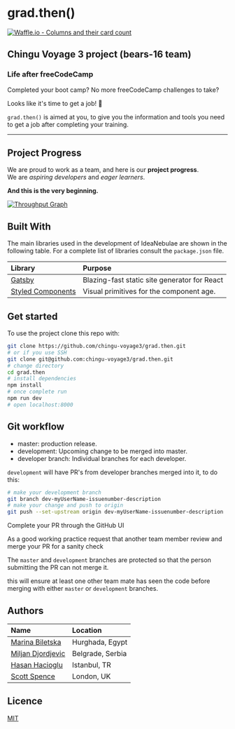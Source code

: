 # grad.then()

[![Waffle.io - Columns and their card count](https://badge.waffle.io/chingu-voyage3/grad.then.svg?columns=all)](https://waffle.io/chingu-voyage3/grad.then)

## Chingu Voyage 3 project (bears-16 team)

### Life after freeCodeCamp

Completed your boot camp? No more freeCodeCamp challenges to take?

Looks like it's time to get a job! 💪

`grad.then()` is aimed at you, to give you the information and tools you need to
get a job after completing your training.

---

## Project Progress

We are proud to work as a team, and here is our **project progress**.\
We are _aspiring developers_ and _eager learners_.

**And this is the very beginning.**

[![Throughput Graph](https://graphs.waffle.io/chingu-voyage3/grad.then/throughput.svg)](https://waffle.io/chingu-voyage3/grad.then/metrics/throughput)

## Built With

The main libraries used in the development of IdeaNebulae are shown in the
following table. For a complete list of libraries consult the `package.json`
file.

| Library                      | Purpose                                      |
| :--------------------------- | :------------------------------------------- |
| [Gatsby][gatsby]             | Blazing-fast static site generator for React |
| [Styled Components][sty-cmp] | Visual primitives for the component age.     |

<!-- links -->

[gatsby]: https://www.gatsbyjs.org/
[sty-cmp]: https://www.styled-components.com/

## Get started

To use the project clone this repo with:

```bash
git clone https://github.com/chingu-voyage3/grad.then.git
# or if you use SSH
git clone git@github.com:chingu-voyage3/grad.then.git
# change directory
cd grad.then
# install dependencies
npm install
# once complete run
npm run dev
# open localhost:8000
```

## Git workflow

* master: production release.
* development: Upcoming change to be merged into master.
* developer branch: Individual branches for each developer.

`development` will have PR's from developer branches merged into it, to do this:

```bash
# make your development branch
git branch dev-myUserName-issuenumber-description
# make your change and push to origin
git push --set-upstream origin dev-myUserName-issuenumber-description
```

Complete your PR through the GitHub UI

As a good working practice request that another team member review and merge
your PR for a sanity check

The `master` and `development` branches are protected so that the person
submitting the PR can not merge it.

this will ensure at least one other team mate has seen the code before merging
with either `master` or `development` branches.

## Authors

| Name                        | Location         |
| :-------------------------- | :--------------- |
| [Marina Biletska][marina]   | Hurghada, Egypt  |
| [Miljan Djordjevic][miljan] | Belgrade, Serbia |
| [Hasan Hacioglu][hasan]     | Istanbul, TR     |
| [Scott Spence][scott]       | London, UK       |

<!-- links -->

[marina]: https://github.com/mar-bi
[miljan]: https://github.com/miljan-fsd
[hasan]: https://github.com/asanhix
[scott]: https://github.com/spences10

## Licence

[MIT](https://tldrlegal.com/license/mit-license)
